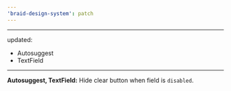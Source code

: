 ```yaml
---
'braid-design-system': patch
---
```


---
updated:
  - Autosuggest
  - TextField
---

**Autosuggest, TextField:** Hide clear button when field is `disabled`.
